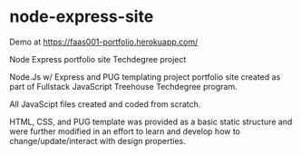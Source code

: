 # node-express-site

Demo at https://faas001-portfolio.herokuapp.com/

Node Express portfolio site Techdegree project

Node.Js w/ Express and PUG templating project portfolio site created as part of Fullstack JavaScript Treehouse Techdegree program.

All JavaScipt files created and coded from scratch.

HTML, CSS, and PUG template was provided as a basic static structure and were further modified in an effort to learn and develop how to change/update/interact with design properties.
